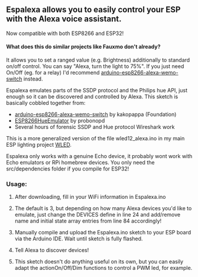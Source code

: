 ## Espalexa allows you to easily control your ESP with the Alexa voice assistant.
Now compatible with both ESP8266 and ESP32!

#### What does this do similar projects like Fauxmo don't already?

It allows you to set a ranged value (e.g. Brightness) additionally to standard on/off control.
You can say "Alexa, turn the light to 75%".
If you just need On/Off (eg. for a relay) I'd recommend [arduino-esp8266-alexa-wemo-switch](https://github.com/kakopappa/arduino-esp8266-alexa-wemo-switch) instead.


Espalexa emulates parts of the SSDP protocol and the Philips hue API, just enough so it can be discovered and controlled by Alexa.
This sketch is basically cobbled together from:
- [arduino-esp8266-alexa-wemo-switch](https://github.com/kakopappa/arduino-esp8266-alexa-wemo-switch) by kakopappa (Foundation)
- [ESP8266HueEmulator](https://github.com/probonopd/ESP8266HueEmulator) by probonopd
- Several hours of forensic SSDP and Hue protocol Wireshark work

This is a more generalized version of the file wled12_alexa.ino in my main ESP lighting project [WLED](https://github.com/Aircoookie/WLED).

Espalexa only works with a genuine Echo device, it probably wont work with Echo emulators or RPi homebrew devices.
You only need the src/dependencies folder if you compile for ESP32!

### Usage:

1. After downloading, fill in your WiFi information in Espalexa.ino

2. The default is 3, but depending on how many Alexa devices you'd like to emulate, just change the DEVICES define in line 24 and add/remove name and initial state array entries from line 84 accordingly!

3. Manually compile and upload the Espalexa.ino sketch to your ESP board via the Arduino IDE. Wait until sketch is fully flashed.

4. Tell Alexa to discover devices!

5. This sketch doesn't do anything useful on its own, but you can easily adapt the actionOn/Off/Dim functions to control a PWM led, for example.